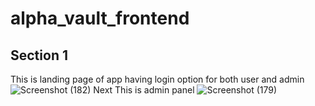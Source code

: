 # alpha_vault_frontend
## Section 1 
This is landing page of app having login option for both user and admin
![Screenshot (182)](https://user-images.githubusercontent.com/77172217/222234461-dd83cafb-68b7-4b2b-bc83-15b4c1e4ae5f.png)
Next This is admin panel 
![Screenshot (179)](https://user-images.githubusercontent.com/77172217/222235100-2968eb77-e603-4cff-a44d-df536a282e2a.png)
